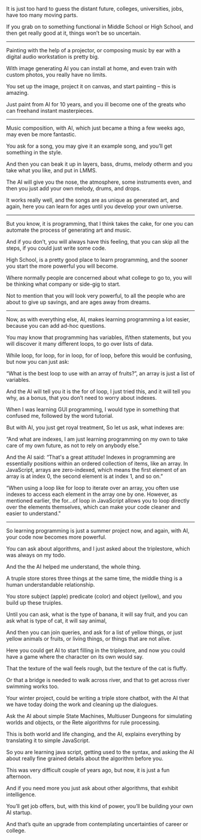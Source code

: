 It is just too hard to guess the distant future,
colleges, universities, jobs, have too many moving parts.

If you grab on to something functional in Middle School or High School,
and then get really good at it, things won’t be so uncertain.

---

Painting with the help of a projector,
or composing music by ear with a digital audio workstation is pretty big.

With image generating AI you can install at home,
and even train with custom photos, you really have no limits.

You set up the image, project it on canvas,
and start painting – this is amazing.

Just paint from AI for 10 years,
and you ill become one of the greats who can freehand instant masterpieces.

---

Music composition, with AI, which just became a thing a few weeks ago,
may even be more fantastic.

You ask for a song, you may give it an example song,
and you’ll get something in the style.

And then you can beak it up in layers, bass, drums, melody otherm
and you take what you like, and put in LMMS.

The AI will give you the nose, the atmosphere, some instruments even,
and then you just add your own melody, drums, and drops.

It works really well, and the songs are as unique as generated art,
and again, here you can learn for ages until you develop your own universe.

---

But you know, it is programming, that I think takes the cake,
for one you can automate the process of generating art and music.

And if you don’t, you will always have this feeling,
that you can skip all the steps, if you could just write some code.

High School, is a pretty good place to learn programming,
and the sooner you start the more powerful you will become.

Where normally people are concerned about what college to go to,
you will be thinking what company or side-gig to start.

Not to mention that you will look very powerful,
to all the people who are about to give up savings, and are ages away from dreams.

---

Now, as with everything else, AI, makes learning programming a lot easier,
because you can add ad-hoc questions.

You may know that programming has variables, if/then statements, but you will discover it many different loops, to go over lists of data.

While loop, for loop, for in loop, for of loop, before this would be confusing,
but now you can just ask:

“What is the best loop to use with an array of fruits?”,
an array is just a list of variables.

And the AI will tell you it is the for of loop, I just tried this,
and it will tell you why, as a bonus, that you don’t need to worry about indexes.

When I was learning GUI programming,
I would type in something that confused me, followed by the word tutorial.

But with AI, you just get royal treatment,
So let us ask, what indexes are:

“And what are indexes, I am just learning programming on my own to take care of my own future, as not to rely on anybody else.”

And the AI said: “That's a great attitude! Indexes in programming are essentially positions within an ordered collection of items, like an array. In JavaScript, arrays are zero-indexed, which means the first element of an array is at index 0, the second element is at index 1, and so on.”

“When using a loop like for loop to iterate over an array, you often use indexes to access each element in the array one by one. However, as mentioned earlier, the for...of loop in JavaScript allows you to loop directly over the elements themselves, which can make your code cleaner and easier to understand."

---

So learning programming is just a summer project now,
and again, with AI, your code now becomes more powerful.

You can ask about algorithms, and I just asked about the triplestore,
which was always on my todo.

And the the AI helped me understand,
the whole thing.

A truple store stores three things at the same time,
the middle thing is a human understandable relationship.

You store subject (apple) predicate (color) and object (yellow),
and you build up these truiples.

Until you can ask, what is the type of banana,
it will say fruit, and you can ask what is type of cat, it will say animal,

And then you can join queries, and ask for a list of yellow things,
or just yellow animals or fruits, or living things, or things that are not alive.

Here you could get AI to start filling in the triplestore,
and now you could have a game where the character on its own would say.

That the texture of the wall feels rough,
but the texture of the cat is fluffy.

Or that a bridge is needed to walk across river,
and that to get across river swimming works too.

Your winter project, could be writing a triple store chatbot,
with the AI that we have today doing the work and cleaning up the dialogues.

Ask the AI about simple State Machines, Multiuser Dungeons for simulating worlds and objects, or the Rete algorithms for rule processing.

This is both world and life changing,
and the AI, explains everything by translating it to simple JavaScript.

So you are learning java script, getting used to the syntax,
and asking the AI about really fine grained details about the algorithm before you.

This was very difficult couple of years ago,
but now, it is just a fun afternoon.

And if you need more you just ask about other algorithms,
that exhibit intelligence.

You’ll get job offers,
but, with this kind of power, you’ll be building your own AI startup.

And  that’s quite an upgrade
from contemplating uncertainties of career or college.
